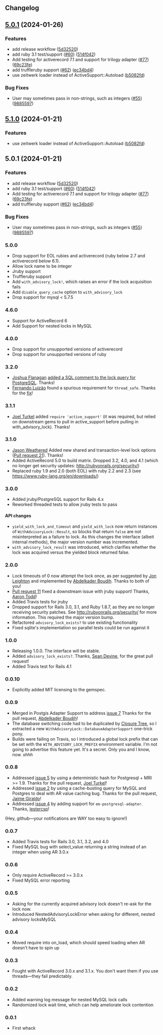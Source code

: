## Changelog

## [5.0.1](https://github.com/mjobin-mdsol/with_advisory_lock/compare/with_advisory_lock-v5.1.0...with_advisory_lock/v5.0.1) (2024-01-26)


### Features

* add release workflow ([5d32520](https://github.com/mjobin-mdsol/with_advisory_lock/commit/5d325201c82974991381a9fbc4d1714c9739dc4f))
* add ruby 3.1 test/support ([#60](https://github.com/mjobin-mdsol/with_advisory_lock/issues/60)) ([514f042](https://github.com/mjobin-mdsol/with_advisory_lock/commit/514f0420d957ef30911a00d54685385bec5867c3))
* Add testing for activerecord 7.1 and support for trilogy adapter ([#77](https://github.com/mjobin-mdsol/with_advisory_lock/issues/77)) ([69c23fe](https://github.com/mjobin-mdsol/with_advisory_lock/commit/69c23fe09887fc5d97ac7b0194825c21efe244a5))
* add truffleruby support ([#62](https://github.com/mjobin-mdsol/with_advisory_lock/issues/62)) ([ec34bd4](https://github.com/mjobin-mdsol/with_advisory_lock/commit/ec34bd448e3505e5df631daaf47bb83f2f5316dc))
* use zeitwerk loader instead of ActiveSupport::Autoload ([b5082fd](https://github.com/mjobin-mdsol/with_advisory_lock/commit/b5082fddacacacff48139f5bf509601a37945a0e))


### Bug Fixes

* User may sometimes pass in non-strings, such as integers ([#55](https://github.com/mjobin-mdsol/with_advisory_lock/issues/55)) ([9885597](https://github.com/mjobin-mdsol/with_advisory_lock/commit/988559747363ef00958fcf782317e76c40ffa2a3))

## [5.1.0](https://github.com/ClosureTree/with_advisory_lock/compare/with_advisory_lock/v5.0.1...with_advisory_lock/v5.1.0) (2024-01-21)


### Features

* use zeitwerk loader instead of ActiveSupport::Autoload ([b5082fd](https://github.com/ClosureTree/with_advisory_lock/commit/b5082fddacacacff48139f5bf509601a37945a0e))

## 5.0.1 (2024-01-21)


### Features

* add release workflow ([5d32520](https://github.com/ClosureTree/with_advisory_lock/commit/5d325201c82974991381a9fbc4d1714c9739dc4f))
* add ruby 3.1 test/support ([#60](https://github.com/ClosureTree/with_advisory_lock/issues/60)) ([514f042](https://github.com/ClosureTree/with_advisory_lock/commit/514f0420d957ef30911a00d54685385bec5867c3))
* Add testing for activerecord 7.1 and support for trilogy adapter ([#77](https://github.com/ClosureTree/with_advisory_lock/issues/77)) ([69c23fe](https://github.com/ClosureTree/with_advisory_lock/commit/69c23fe09887fc5d97ac7b0194825c21efe244a5))
* add truffleruby support ([#62](https://github.com/ClosureTree/with_advisory_lock/issues/62)) ([ec34bd4](https://github.com/ClosureTree/with_advisory_lock/commit/ec34bd448e3505e5df631daaf47bb83f2f5316dc))


### Bug Fixes

* User may sometimes pass in non-strings, such as integers ([#55](https://github.com/ClosureTree/with_advisory_lock/issues/55)) ([9885597](https://github.com/ClosureTree/with_advisory_lock/commit/988559747363ef00958fcf782317e76c40ffa2a3))

### 5.0.0
- Drop support for EOL rubies and activerecord (ruby below 2.7 and activerecord below 6.1).
- Allow lock name to be integer
- Jruby support
- Truffleruby support
- Add `with_advisory_lock!`, which raises an error if the lock acquisition fails
- Add `disable_query_cache` option to `with_advisory_lock`
- Drop support for mysql < 5.7.5

### 4.6.0

- Support for ActiveRecord 6
- Add Support for nested locks in MySQL

### 4.0.0

- Drop support for unsupported versions of activerecord
- Drop support for unsupported versions of ruby

### 3.2.0

- [Joshua Flanagan](https://github.com/joshuaflanagan) [added a SQL comment to the lock query for PostgreSQL](https://github.com/ClosureTree/with_advisory_lock/pull/28). Thanks!
- [Fernando Luizão](https://github.com/fernandoluizao) found a spurious requirement for `thread_safe`. Thanks for the [fix](https://github.com/ClosureTree/with_advisory_lock/pull/27)!

### 3.1.1

- [Joel Turkel](https://github.com/jturkel) added `require 'active_support'` (it was required, but relied on downstream gems to pull in active_support before pulling in with_advisory_lock). Thanks!

### 3.1.0

- [Jason Weathered](https://github.com/jasoncodes) Added new shared and transaction-level lock options ([Pull request 21](https://github.com/ClosureTree/with_advisory_lock/pull/21)). Thanks!
- Added ActiveRecord 5.0 to build matrix. Dropped 3.2, 4.0, and 4.1 (which no longer get security updates: http://rubyonrails.org/security/)
- Replaced ruby 1.9 and 2.0 (both EOL) with ruby 2.2 and 2.3 (see https://www.ruby-lang.org/en/downloads/)

### 3.0.0

- Added jruby/PostgreSQL support for Rails 4.x
- Reworked threaded tests to allow jruby tests to pass

#### API changes

- `yield_with_lock_and_timeout` and `yield_with_lock` now return instances of
  `WithAdvisoryLock::Result`, so blocks that return `false` are not misinterpreted
  as a failure to lock. As this changes the interface (albeit internal methods), the major version
  number was incremented.
- `with_advisory_lock_result` was introduced, which clarifies whether the lock was acquired
  versus the yielded block returned false.

### 2.0.0

- Lock timeouts of 0 now attempt the lock once, as per suggested by
  [Jon Leighton](https://github.com/jonleighton) and implemented by
  [Abdelkader Boudih](https://github.com/seuros). Thanks to both of you!
- [Pull request 11](https://github.com/ClosureTree/with_advisory_lock/pull/11)
  fixed a downstream issue with jruby support! Thanks, [Aaron Todd](https://github.com/ozzyaaron)!
- Added Travis tests for jruby
- Dropped support for Rails 3.0, 3.1, and Ruby 1.8.7, as they are no longer
  receiving security patches. See http://rubyonrails.org/security/ for more information.
  This required the major version bump.
- Refactored `advisory_lock_exists?` to use existing functionality
- Fixed sqlite's implementation so parallel tests could be run against it

### 1.0.0

- Releasing 1.0.0. The interface will be stable.
- Added `advisory_lock_exists?`. Thanks, [Sean Devine](https://github.com/barelyknown), for the
  great pull request!
- Added Travis test for Rails 4.1

### 0.0.10

- Explicitly added MIT licensing to the gemspec.

### 0.0.9

- Merged in Postgis Adapter Support to address [issue 7](https://github.com/ClosureTree/with_advisory_lock/issues/7)
  Thanks for the pull request, [Abdelkader Boudih](https://github.com/seuros)!
- The database switching code had to be duplicated by [Closure Tree](https://github.com/ClosureTree/closure_tree),
  so I extracted a new `WithAdvisoryLock::DatabaseAdapterSupport` one-trick pony.
- Builds were failing on Travis, so I introduced a global lock prefix that can be set with the
  `WITH_ADVISORY_LOCK_PREFIX` environment variable. I'm not going to advertise this feature yet.
  It's a secret. Only you and I know, now. _shhh_

### 0.0.8

- Addressed [issue 5](https://github.com/ClosureTree/with_advisory_lock/issues/5) by
  using a deterministic hash for Postgresql + MRI >= 1.9.
  Thanks for the pull request, [Joel Turkel](https://github.com/jturkel)!
- Addressed [issue 2](https://github.com/ClosureTree/with_advisory_lock/issues/2) by
  using a cache-busting query for MySQL and Postgres to deal with AR value caching bug.
  Thanks for the pull request, [Jaime Giraldo](https://github.com/sposmen)!
- Addressed [issue 4](https://github.com/ClosureTree/with_advisory_lock/issues/4) by
  adding support for `em-postgresql-adapter`.
  Thanks, [lestercsp](https://github.com/lestercsp)!

(Hey, github—your notifications are WAY too easy to ignore!)

### 0.0.7

- Added Travis tests for Rails 3.0, 3.1, 3.2, and 4.0
- Fixed MySQL bug with select_value returning a string instead of an integer when using AR 3.0.x

### 0.0.6

- Only require ActiveRecord >= 3.0.x
- Fixed MySQL error reporting

### 0.0.5

- Asking for the currently acquired advisory lock doesn't re-ask for the lock now.
- Introduced NestedAdvisoryLockError when asking for different, nested advisory locksMySQL

### 0.0.4

- Moved require into on_load, which should speed loading when AR doesn't have to spin up

### 0.0.3

- Fought with ActiveRecord 3.0.x and 3.1.x. You don't want them if you use threads—they fail
  predictably.

### 0.0.2

- Added warning log message for nested MySQL lock calls
- Randomized lock wait time, which can help ameliorate lock contention

### 0.0.1

- First whack
